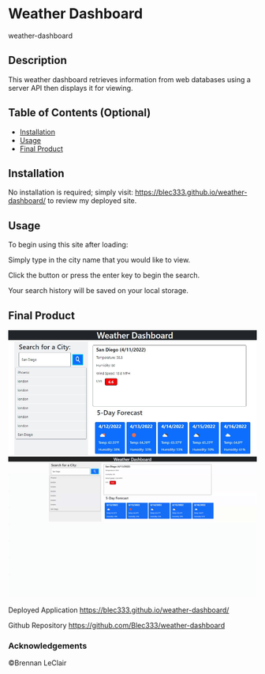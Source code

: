 # Weather Dashboard

weather-dashboard

## Description 

This weather dashboard retrieves information from web databases using a server API then displays it for viewing.


## Table of Contents (Optional)

* [Installation](#installation)
* [Usage](#usage)
* [Final Product](#finalproduct)

## Installation

No installation is required; simply visit: https://blec333.github.io/weather-dashboard/ to review my deployed site.


## Usage 

To begin using this site after loading:

Simply type in the city name that you would like to view.

Click the button or press the enter key to begin the search.

Your search history will be saved on your local storage.

## Final Product

<img title="image" alt="Style Showcase Page Screenshot" src="./assets/images/image1.jpg">
<img title="image" alt="Style Showcase Page Screenshot" src="./assets/images/Weather Dashboard.gif">



Deployed Application
https://blec333.github.io/weather-dashboard/

Github Repository
https://github.com/Blec333/weather-dashboard




### Acknowledgements

©Brennan LeClair
